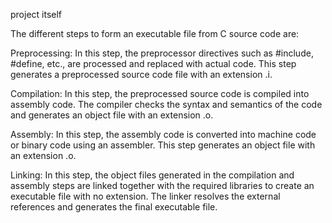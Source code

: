 project itself

The different steps to form an executable file from C source code are:

Preprocessing: In this step, the preprocessor directives such as #include, #define, etc., are processed and replaced with actual code. This step generates a preprocessed source code file with an extension .i.

Compilation: In this step, the preprocessed source code is compiled into assembly code. The compiler checks the syntax and semantics of the code and generates an object file with an extension .o.

Assembly: In this step, the assembly code is converted into machine code or binary code using an assembler. This step generates an object file with an extension .o.

Linking: In this step, the object files generated in the compilation and assembly steps are linked together with the required libraries to create an executable file with no extension. The linker resolves the external references and generates the final executable file.

